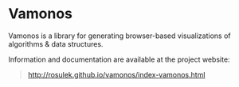 Vamonos
=======

Vamonos is a library for generating browser-based visualizations of
algorithms & data structures.

Information and documentation are available at the project website:

> http://rosulek.github.io/vamonos/index-vamonos.html
